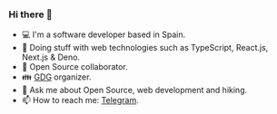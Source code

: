 ### Hi there 👋
- 💻 I'm a software developer based in Spain.
- 🌱 Doing stuff with web technologies such as TypeScript, React.js, Next.js & Deno.
- 👯 Open Source collaborator.
- 👪 [GDG](https://developers.google.com/community/gdg) organizer.
- 💬 Ask me about Open Source, web development and hiking.
- 📫 How to reach me: [Telegram](https://t.me/manuelalferez).
